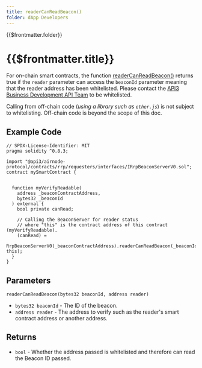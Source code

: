 ```yaml
---
title: readerCanReadBeacon()
folder: dApp Developers
---
```


<TitleSpan>{{$frontmatter.folder}}</TitleSpan>

# {{$frontmatter.title}}

<VersionWarning/>

<TocHeader />
<TOC class="table-of-contents" :include-level="[2,3]" />

For on-chain smart contracts, the function
[readerCanReadBeacon()](https://github.com/api3dao/airnode/blob/v0.6/packages/airnode-protocol/contracts/rrp/requesters/RrpBeaconServerV0.sol#L196-L209)
returns true if the `reader` parameter can access the `beaconId` parameter
meaning that the reader address has been whitelisted. Please contact the
[API3 Business Development API Team](https://api3.org) to be whitelisted.

Calling from off-chain code (_using a library such as `ether.js`_) is not
subject to whitelisting. Off-chain code is beyond the scope of this doc.

## Example Code

```solidity
// SPDX-License-Identifier: MIT
pragma solidity ^0.8.3;

import "@api3/airnode-protocol/contracts/rrp/requesters/interfaces/IRrpBeaconServerV0.sol";
contract mySmartContract {


  function myVerifyReadable(
    address _beaconContractAddress,
    bytes32 _beaconId
  ) external {
    bool private canRead;

    // Calling the BeaconServer for reader status
    // where "this" is the contract address of this contract (myVerifyReadable).
    (canRead) =
      RrpBeaconServerV0(_beaconContractAddress).readerCanReadBeacon(_beaconId, this);
  }
}

```

## Parameters

`readerCanReadBeacon(bytes32 beaconId, address reader)`

- `bytes32 beaconId` - The ID of the beacon.
- `address reader` - The address to verify such as the reader's smart contract
  address or another address.

## Returns

- `bool` - Whether the address passed is whitelisted and therefore can read the
  Beacon ID passed.
